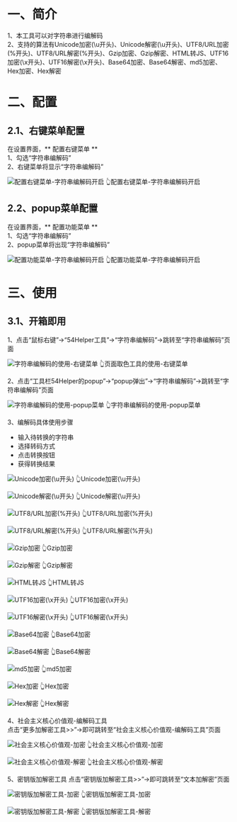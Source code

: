 # 一、简介
1、本工具可以对字符串进行编解码  
2、支持的算法有Unicode加密(\u开头)、Unicode解密(\u开头)、UTF8/URL加密(%开头)、UTF8/URL解密(%开头)、Gzip加密、Gzip解密、HTML转JS、UTF16加密(\x开头)、UTF16解密(\x开头)、Base64加密、Base64解密、md5加密、Hex加密、Hex解密  

# 二、配置
## 2.1、右键菜单配置
在设置界面，** 配置右键菜单 **  
1、勾选“字符串编解码”  
2、右键菜单将显示“字符串编解码”

![配置右键菜单-字符串编解码开启](../img/en-decode-1.png)
👆配置右键菜单-字符串编解码开启

## 2.2、popup菜单配置
在设置界面，** 配置功能菜单 **  
1、勾选“字符串编解码”  
2、popup菜单将出现“字符串编解码”  

![配置功能菜单-字符串编解码开启](../img/en-decode-2.png)
👆配置功能菜单-字符串编解码开启

# 三、使用
## 3.1、开箱即用
1、点击“鼠标右键”->“54Helper工具”->“字符串编解码”->跳转至“字符串编解码”页面  

![字符串编解码的使用-右键菜单](../img/en-decode-3.png)
👆页面取色工具的使用-右键菜单

2、点击“工具栏54Helper的popup”->“popup弹出”->“字符串编解码”->跳转至“字符串编解码”页面  

![字符串编解码的使用-popup菜单](../img/en-decode-4.png)
👆字符串编解码的使用-popup菜单

3、编解码具体使用步骤
- 输入待转换的字符串
- 选择转码方式
- 点击转换按钮
- 获得转换结果

![Unicode加密(\u开头)](../img/en-decode-5.png)
👆Unicode加密(\u开头)

![Unicode解密(\u开头)](../img/en-decode-6.png)
👆Unicode解密(\u开头)

![UTF8/URL加密(%开头)](../img/en-decode-7.png)
👆UTF8/URL加密(%开头) 

![UTF8/URL解密(%开头)](../img/en-decode-8.png)
👆UTF8/URL解密(%开头)

![Gzip加密](../img/en-decode-9.png)
👆Gzip加密

![Gzip解密](../img/en-decode-10.png)
👆Gzip解密

![HTML转JS](../img/en-decode-11.png)
👆HTML转JS

![UTF16加密(\x开头)](../img/en-decode-12.png)
👆UTF16加密(\x开头)

![UTF16解密(\x开头)](../img/en-decode-13.png)
👆UTF16解密(\x开头)

![Base64加密](../img/en-decode-14.png)
👆Base64加密

![Base64解密](../img/en-decode-15.png)
👆Base64解密

![md5加密](../img/en-decode-16.png)
👆md5加密

![Hex加密](../img/en-decode-17.png)
👆Hex加密

![Hex解密](../img/en-decode-18.png)
👆Hex解密

4、社会主义核心价值观-编解码工具  
点击“更多加解密工具>>”->即可跳转至“社会主义核心价值观-编解码工具”页面  

![社会主义核心价值观-加密](../img/core-values-encoder-1.png)
👆社会主义核心价值观-加密

![社会主义核心价值观-解密](../img/core-values-encoder-2.png)
👆社会主义核心价值观-解密

5、密钥版加解密工具
点击“密钥版加解密工具>>”->即可跳转至“文本加解密”页面  

![密钥版加解密工具-加密](../img/crypto-1.png)
👆密钥版加解密工具-加密

![密钥版加解密工具-解密](../img/crypto-2.png)
👆密钥版加解密工具-解密

